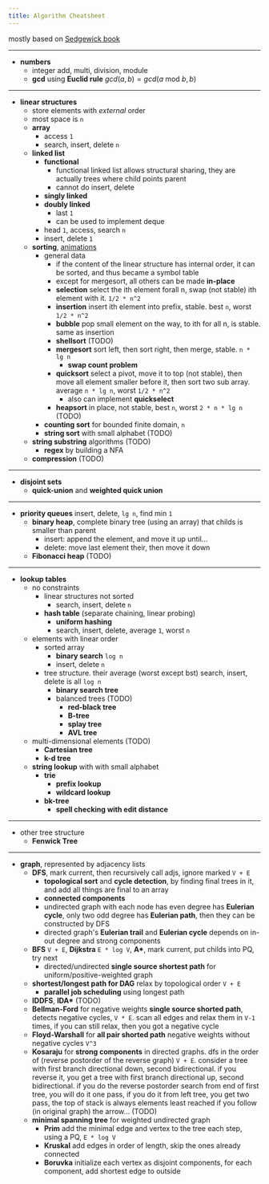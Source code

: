 ```yaml
---
title: Algorithm Cheatsheet
---
```


mostly based on [Sedgewick book](http://algs4.cs.princeton.edu/cheatsheet/)

---------
* **numbers**
    * integer add, multi, division, module
    * **gcd** using **Euclid rule** $gcd(a, b) = gcd(a \text{ mod } b, b)$

---------
* **linear structures**
	* store elements with *external* order
	* most space is `n`
	* **array**
		* access `1`
		* search, insert, delete `n`
	* **linked list**
		* **functional**
			* functional linked list allows structural sharing, they are actually trees where child points parent
			* cannot do insert, delete
		* **singly linked**
		* **doubly linked**
			* last `1`
			* can be used to implement deque
		* head `1`, access, search `n`
		* insert, delete `1`
	* **sorting**, [animations](https://www.toptal.com/developers/sorting-algorithms)
	    * general data
		    * if the content of the linear structure has internal order, it can be sorted, and thus became a symbol table
		    * except for mergesort, all others can be made **in-place**
		    * **selection** select the ith element forall n, swap (not stable) ith element with it. `1/2 * n^2`
		    * **insertion** insert ith element into prefix, stable. best `n`, worst `1/2 * n^2`
		    * **bubble** pop small element on the way, to ith for all n, is stable. same as insertion
		    * **shellsort** (TODO)
		    * **mergesort** sort left, then sort right, then merge, stable. `n * lg n`
		        * **swap count problem**
		    * **quicksort** select a pivot, move it to top (not stable), then move all element smaller before it, then sort two sub array. average `n * lg n`, worst `1/2 * n^2`
		        * also can implement **quickselect**
		    * **heapsort** in place, not stable, best `n`, worst `2 * n * lg n` (TODO)
	    * **counting sort** for bounded finite domain, `n`
	    * **string sort** with small alphabet (TODO)
	* **string substring** algorithms (TODO)
	    * **regex** by building a NFA
	* **compression** (TODO)

---------

* **disjoint sets**
    * **quick-union** and **weighted quick union**

---------
* **priority queues** insert, delete, `lg n`, find min `1`
    * **binary heap**, complete binary tree (using an array) that childs is smaller than parent
        * insert: append the element, and move it up until...
        * delete: move last element their, then move it down
    * **Fibonacci heap** (TODO)

---------

* **lookup tables**
	* no constraints
		* linear structures not sorted
			* search, insert, delete `n`
		* **hash table** (separate chaining, linear probing)
		    * **uniform hashing**
			* search, insert, delete, average `1`, worst `n`
	* elements with linear order
		* sorted array
			* **binary search** `log n`
			* insert, delete `n`
		* tree structure. their average (worst except bst) search, insert, delete is all `log n`
		    * **binary search tree**
		    * balanced trees (TODO)
		        * **red-black tree**
		        * **B-tree**
		        * **splay tree**
		        * **AVL tree**
    * multi-dimensional elements (TODO)
		* **Cartesian tree**
        * **k-d tree**
    * **string lookup** with with small alphabet
        * **trie**
            * **prefix lookup**
            * **wildcard lookup**
        * **bk-tree**
            * **spell checking with edit distance**

---------

* other tree structure
    * **Fenwick Tree** 
---------

* **graph**, represented by adjacency lists
    * **DFS**, mark current, then recursively call adjs, ignore marked `V + E`
        * **topological sort** and **cycle detection**, by finding final trees in it, and add all things are final to an array
        * **connected components**
        * undirected graph with each node has even degree has **Eulerian cycle**, only two odd degree has **Eulerian path**, then they can be constructed by DFS
        * directed graph's **Eulerian trail** and **Eulerian cycle** depends on in-out degree and strong components
    * **BFS** `V + E`, **Dijkstra** `E * log V`, **A\***, mark current, put childs into PQ, try next
        * directed/undirected **single source shortest path** for uniform/positive-weighted graph
    * **shortest/longest path for DAG** relax by topological order `V + E`
        * **parallel job scheduling** using longest path
    * **IDDFS**, **IDA\*** (TODO)
    * **Bellman-Ford** for negative weights **single source shorted path**, detects negative cycles, `V * E`. scan all edges and relax them
    in `V-1` times, if you can still relax, then you got a negative cycle
    * **Floyd-Warshall** for **all pair shorted path** negative weights without negative cycles `V^3`
    * **Kosaraju** for **strong components** in directed graphs. dfs in the order of (reverse postorder of the reverse graph) `V + E`.
      consider a tree with first branch directional down, second bidirectional. if you reverse it, you get a tree
      with first branch directional up, second bidirectional. if you do the reverse postorder search from end of first
      tree, you will do it one pass, if you do it from left tree, you get two pass, the top of stack is always elements
      least reached if you follow (in original graph) the arrow... (TODO)
    * **minimal spanning tree** for weighted undirected graph
        * **Prim** add the minimal edge and vertex to the tree each step, using a PQ, `E * log V`
        * **Kruskal** add edges in order of length, skip the ones already connected
        * **Boruvka** initialize each vertex as disjoint components, for each component, add shortest edge to outside

